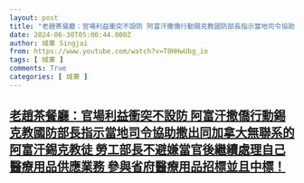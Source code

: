 ```yaml
---
layout: post
title: "老趙茶餐廳：官場利益衝突不設防 阿富汗撒僑行動錫克教國防部長指示當地司令協助撒出同加拿大無聯系的阿富汗錫克教徒 勞工部長不避嫌當官後繼續處理自己醫療用品供應業務 參與省府醫療用品招標並且中標！"
date: 2024-06-30T05:00:44.000Z
author: 城寨 Singjai
from: https://www.youtube.com/watch?v=T0HHwUbg_io
tags: [ 城寨 ]
comments: True
categories: [ 城寨 ]
---
```

<!--1719723644000-->
[老趙茶餐廳：官場利益衝突不設防 阿富汗撒僑行動錫克教國防部長指示當地司令協助撒出同加拿大無聯系的阿富汗錫克教徒 勞工部長不避嫌當官後繼續處理自己醫療用品供應業務 參與省府醫療用品招標並且中標！](https://www.youtube.com/watch?v=T0HHwUbg_io)
------

<div>

</div>
